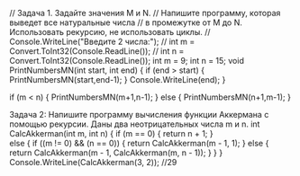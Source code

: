 // Задача 1. Задайте значения M и N.
// Напишите программу, которая выведет все натуральные числа
// в промежутке от M до N. Использовать рекурсию, не использовать циклы.
// Console.WriteLine("Введите 2 числа:");
// int m = Convert.ToInt32(Console.ReadLine());
// int n = Convert.ToInt32(Console.ReadLine());
int m = 9;
int n = 15;
void PrintNumbersMN(int start, int end)
{
    if (end > start)
    {
        PrintNumbersMN(start,end-1);
    }
    Console.WriteLine(end);
}

if (m < n)
{
    PrintNumbersMN(m+1,n-1);
}
else
{
    PrintNumbersMN(n+1,m-1);
}



Задача 2: Напишите программу вычисления функции Аккермана с помощью рекурсии.  Даны два неотрицательных числа m и n.
int CalcAkkerman(int m, int n)
{
    if (m == 0)
    {
        return n + 1;
    }        
    else
    {
        if ((m != 0) && (n == 0))
        {
            return CalcAkkerman(m - 1, 1);
        }
        else
        {
            return CalcAkkerman(m - 1, CalcAkkerman(m, n - 1));
        }
    }
} 
Console.WriteLine(CalcAkkerman(3, 2)); //29